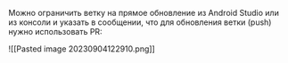 Можно ограничить ветку на прямое обновление из Android Studio или из консоли
и указать в сообщении, что для обновления ветки (push) нужно использовать PR:

![[Pasted image 20230904122910.png]]

